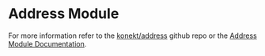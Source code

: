 # Address Module

For more information refer to the [konekt/address](https://github.com/artkonekt/address) github repo or the [Address Module Documentation](https://artkonekt.github.com/address).